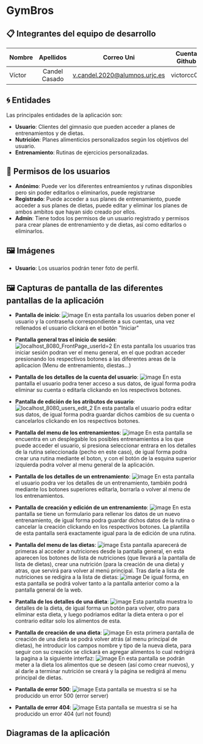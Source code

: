 # GymBros

## 📋 Integrantes del equipo de desarrollo

| Nombre        | Apellidos           | Correo Uni  | Cuenta Github|
| ------------- |:-------------:| :---------:|:---------:|
| Víctor | Candel Casado     |   v.candel.2020@alumnos.urjc.es  | victorcc02 |

## 	:cyclone: Entidades
Las principales entidades de la aplicación son:
- **Usuario**: Clientes del gimnasio que pueden acceder a planes de entrenamientos y de dietas.
- **Nutrición**: Planes alimenticios personalizados según los objetivos del usuario.
- **Entrenamiento**: Rutinas de ejercicios personalizadas.

## 🔑 Permisos de los usuarios
- **Anónimo**: Puede ver los diferentes entreamientos y rutinas disponibles pero sin poder editarlos o eliminarlos, puede registrarse
- **Registrado**: Puede acceder a sus planes de entrenamiento, puede acceder a sus planes de dietas, puede editar y eliminar los planes de ambos ambitos que hayan sido creado por ellos.
- **Admin**: Tiene todos los permisos de un usuario registrado y permisos para crear planes de entrenamiento y de dietas, así como editarlos o eliminarlos.

## 🖼️ Imágenes
- **Usuario**: Los usuarios podrán tener foto de perfil.

## 🖼️ Capturas de pantalla de las diferentes pantallas de la aplicación 
- **Pantalla de inicio**:
  ![image](https://github.com/user-attachments/assets/37fda688-74ce-4682-9218-71e62af2e7c4)
  En esta pantalla los usuarios deben poner el usuario y la contraseña correspondiente a sus cuentas, una vez rellenados el usuario clickará en el botón "Iniciar"
  
- **Pantalla general tras el inicio de sesión**:
  ![localhost_8080_FrontPage_userId=2](https://github.com/user-attachments/assets/1961a3c9-2398-493f-bfeb-491b506e74b5)
  En esta pantalla los usuarios tras iniciar sesión podran ver el menu general, en el que podran acceder presionando los respectivos botones a las diferentes areas de la aplicacion (Menu de entrenamiento, diestas...)
  
- **Pantalla de los detalles de la cuenta del usuario**:
  ![image](https://github.com/user-attachments/assets/03a82dac-3032-4af1-8f84-13146053f846)
  En esta pantalla el usuario podra tener acceso a sus datos, de igual forma podra eliminar su cuenta o editarla clickando en los respectivos botones.
  
- **Pantalla de edición de los atributos de usuario**:
  ![localhost_8080_users_edit_2](https://github.com/user-attachments/assets/6b3f8db1-63c5-4bd0-adc9-a84bfce67d50)
  En esta pantalla el usuario podra editar sus datos, de igual forma podra guardar dichos cambios de su cuenta o cancelarlos clickando en los respectivos botones.
  
- **Pantalla del menu de los entrenamientos**:
  ![image](https://github.com/user-attachments/assets/2cfe81d9-7a74-40af-b944-30ff11a69a0f)
  En esta pantalla se encuentra en un desplegable los posibles entrenamientos a los que puede acceder el usuario, si presiona seleccionar entrara en los detalles de la rutina seleccionada (pecho en este caso), de igual forma podra crear una rutina mediante el boton, y con el botón de la esquina superior izquierda podra volver al menu general de la aplicación.
  
- **Pantalla de los detalles de un entrenamiento**:
  ![image](https://github.com/user-attachments/assets/a2ebe9bd-6074-480a-a893-7218d79eecdb)
  En esta pantalla el usuario podra ver los detalles de un entrenamiento, también podrá mediante los botones superiores editarla, borrarla o volver al menu de los entrenamientos.

- **Pantalla de creación y edición de un entrenamiento**:
  ![image](https://github.com/user-attachments/assets/7cd5b18a-bc8f-4f23-81c4-06fa69f120df)
  En esta pantalla se tiene un formulario para rellenar los datos de un nuevo entrenamiento, de igual forma podra guardar dichos datos de la rutina o cancelar la creación clickando en los respectivos botones.
  La plantilla de esta pantalla será exactamente igual para la de edición de una rutina.
   
- **Pantalla del menu de las dietas**:
  ![image](https://github.com/user-attachments/assets/a852f4b9-57fc-40fc-b7be-220e49694cf5)
  Esta pantalla aparecerá de primeras al acceder a nutriciones desde la pantalla general, en esta aparecen los botones de lista de nutriciones (que llevará a la pantalla de lista de dietas), crear una nutrición (para la creación de una dieta) y atras, que servirá para volver al menú principal. Tras darle a lista de nutriciones se redigira a la lista de dietas:
  ![image](https://github.com/user-attachments/assets/cb0717ba-24d8-4468-a9e5-59beba9816d0)
  De igual forma, en esta pantalla se podrá volver tanto a la pantalla anterior como a la pantalla general de la web.

- **Pantalla de los detalles de una dieta**:
  ![image](https://github.com/user-attachments/assets/f27fbda2-4e3f-4b4a-9b8f-563543ad9d33)
  Esta pantalla muestra lo detalles de la dieta, de igual forma un botón para volver, otro para eliminar esta dieta, y luego podriamos editar la dieta entera o por el contrario editar solo los alimentos de esta.

- **Pantalla de creación de una dieta**:
  ![image](https://github.com/user-attachments/assets/5bd489ea-6b03-4bf1-842a-964c9a8e5378)
  En esta primera pantalla de creación de una dieta se podrá volver atrás (al menu principal de dietas), he introducir los campos nombre y tipo de la nueva dieta, para seguir con su creación se clickará en agregar alimentos lo cual redrigirá la pagina a la siguiente interfaz:
  ![image](https://github.com/user-attachments/assets/3505fc96-7a2f-4a51-b931-0402c8304897)
 En esta pantalla se podrán meter a la dieta los alimentos que se deseen (así como crear nuevos), y al darle a terminar nutrición se creará y la página se redigirá al menu principal de dietas.

- **Pantalla de error 500**:
   ![image](https://github.com/user-attachments/assets/78a27607-496c-4eaf-8c0d-739402ca4f4b)
  Esta pantalla se muestra si se ha producido un error 500 (error server)
- **Pantalla de error 404**:
  ![image](https://github.com/user-attachments/assets/8117b15e-067e-4802-8a09-ff4466e60b8f)
  Esta pantalla se muestra si se ha producido un error 404 (url not found)

 
  


  

## Diagramas de la aplicación 

